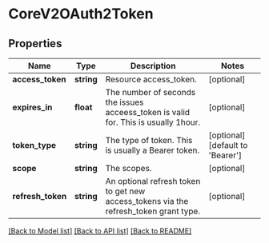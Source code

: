 # CoreV2OAuth2Token

## Properties
Name | Type | Description | Notes
------------ | ------------- | ------------- | -------------
**access_token** | **string** | Resource access_token. | [optional] 
**expires_in** | **float** | The number of seconds the issues acceess_token is valid for. This is usually 1hour. | [optional] 
**token_type** | **string** | The type of token. This is usually a Bearer token. | [optional] [default to 'Bearer']
**scope** | **string** | The scopes. | [optional] 
**refresh_token** | **string** | An optional refresh token to get new access_tokens via the refresh_token grant type. | [optional] 

[[Back to Model list]](../README.md#documentation-for-models) [[Back to API list]](../README.md#documentation-for-api-endpoints) [[Back to README]](../README.md)


